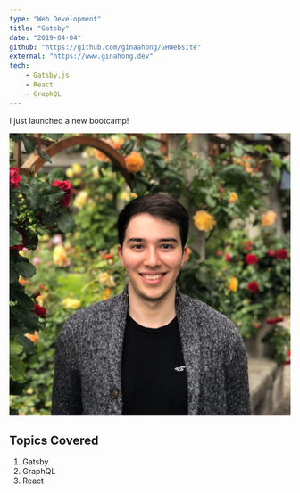 ```yaml
---
type: "Web Development"
title: "Gatsby"
date: "2019-04-04"
github: "https://github.com/ginaahong/GHWebsite"
external: "https://www.ginahong.dev"
tech:
    - Gatsby.js
    - React
    - GraphQL
---
```


I just launched a new bootcamp!

![Me](../images/@me.jpg)

## Topics Covered

1. Gatsby
2. GraphQL
3. React
